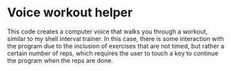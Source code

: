 # Voice workout helper

This code creates a computer voice that walks you through
a workout, similar to my shell interval trainer. In this 
case, there is some interaction with the program due to the
inclusion of exercises that are not timed, but rather a
certain number of reps, which requires the user to touch
a key to continue the program when the reps are done.
